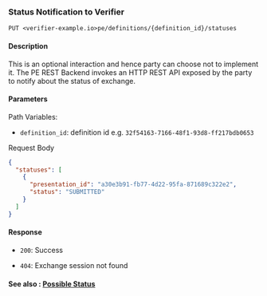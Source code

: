 ### Status Notification to Verifier

`PUT <verifier-example.io>pe/definitions/{definition_id}/statuses`


#### Description

This is an optional interaction and hence party can choose not to implement it. The PE REST Backend invokes an HTTP REST API exposed by the party to notify about the status of exchange.

#### Parameters

Path Variables:
* `definition_id`: definition id e.g. `32f54163-7166-48f1-93d8-ff217bdb0653`

Request Body

```json
{
  "statuses": [
    {
      "presentation_id": "a30e3b91-fb77-4d22-95fa-871689c322e2",
      "status": "SUBMITTED"
    }
  ]
}
```

#### Response

* `200`: Success

* `404`: Exchange session not found

#### See also : [Possible Status](../statuses.md)
